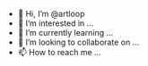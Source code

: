 - 👋 Hi, I’m @artloop
- 👀 I’m interested in ...
- 🌱 I’m currently learning ...
- 💞️ I’m looking to collaborate on ...
- 📫 How to reach me ...

<!---
artloop/artloop is a ✨ special ✨ repository because its `README.md` (this file) appears on your GitHub profile.
You can click the Preview link to take a look at your changes.
--->
